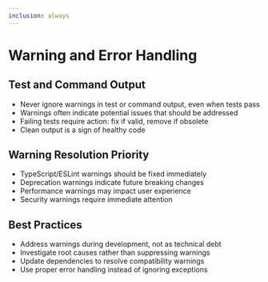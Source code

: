 ```yaml
---
inclusion: always
---
```


# Warning and Error Handling

## Test and Command Output
- Never ignore warnings in test or command output, even when tests pass
- Warnings often indicate potential issues that should be addressed
- Failing tests require action: fix if valid, remove if obsolete
- Clean output is a sign of healthy code

## Warning Resolution Priority
- TypeScript/ESLint warnings should be fixed immediately
- Deprecation warnings indicate future breaking changes
- Performance warnings may impact user experience
- Security warnings require immediate attention

## Best Practices
- Address warnings during development, not as technical debt
- Investigate root causes rather than suppressing warnings
- Update dependencies to resolve compatibility warnings
- Use proper error handling instead of ignoring exceptions
